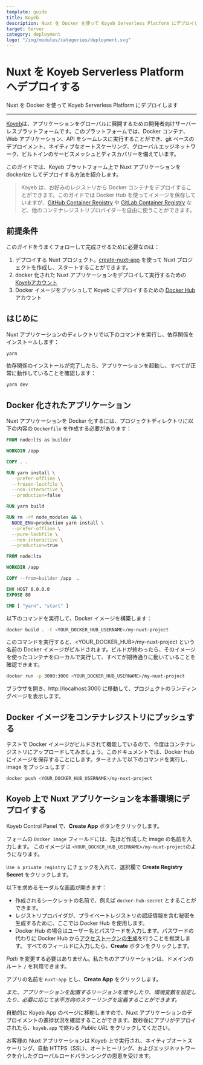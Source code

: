 ```yaml
---
template: guide
title: Koyeb
description: Nuxt を Docker を使って Koyeb Serverless Platform にデプロイします
target: Server
category: deployment
logo: "/img/modules/categories/deployment.svg"
---
```

# Nuxt を Koyeb Serverless Platform へデプロイする

Nuxt を Docker を使って Koyeb Serverless Platform にデプロイします

---

[Koyeb](https://www.koyeb.com)は、アプリケーションをグローバルに展開するための開発者向けサーバーレスプラットフォームです。このプラットフォームでは、Docker コンテナ、Web アプリケーション、API をシームレスに実行することができ、git ベースのデプロイメント、ネイティブなオートスケーリング、グローバルエッジネットワーク、ビルトインのサービスメッシュとディスカバリーを備えています。

このガイドでは、Koyeb プラットフォーム上で Nuxt アプリケーションを dockerize してデプロイする方法を紹介します。

> Koyeb は、お好みのレジストリから Docker コンテナをデプロイすることができます。このガイドでは Docker Hub を使ってイメージを保存していますが、[GitHub Container Registry](https://docs.github.com/en/packages/working-with-a-github-packages-registry/working-with-the-container-registry) や [GitLab Container Registry](https://docs.gitlab.com/ee/user/packages/container_registry/) など、他のコンテナレジストリプロバイダーを自由に使うことができます。

## 前提条件

このガイドをうまくフォローして完成させるために必要なのは：

1. デプロイする Nuxt プロジェクト。[create-nuxt-app](https://github.com/nuxt/create-nuxt-app) を使って Nuxt プロジェクトを作成し、スタートすることができます。
2. docker 化された Nuxt アプリケーションをデプロイして実行するための [Koyebアカウント](https://app.koyeb.com)
3. Docker イメージをプッシュして Koyeb にデプロイするための [Docker Hub](https://hub.docker.com/) アカウント

## はじめに

Nuxt アプリケーションのディレクトリで以下のコマンドを実行し、依存関係をインストールします：

```bash
yarn
```

依存関係のインストールが完了したら、アプリケーションを起動し、すべてが正常に動作していることを確認します：

```bash
yarn dev
```

## Docker 化されたアプリケーション

Nuxt アプリケーションを Docker 化するには、プロジェクトディレクトリに以下の内容の `Dockerfile` を作成する必要があります：

```dockerfile
FROM node:lts as builder

WORKDIR /app

COPY . .

RUN yarn install \
  --prefer-offline \
  --frozen-lockfile \
  --non-interactive \
  --production=false

RUN yarn build

RUN rm -rf node_modules && \
  NODE_ENV=production yarn install \
  --prefer-offline \
  --pure-lockfile \
  --non-interactive \
  --production=true

FROM node:lts

WORKDIR /app

COPY --from=builder /app  .

ENV HOST 0.0.0.0
EXPOSE 80

CMD [ "yarn", "start" ]
```

以下のコマンドを実行して、Docker イメージを構築します：

```bash
docker build . -t <YOUR_DOCKER_HUB_USERNAME>/my-nuxt-project
```

このコマンドを実行すると、<YOUR_DOCKER_HUB>/my-nuxt-project という名前の Docker イメージがビルドされます。ビルドが終わったら、そのイメージを使ったコンテナをローカルで実行して、すべてが期待通りに動いていることを確認できます。

```bash
docker run -p 3000:3000 <YOUR_DOCKER_HUB_USERNAME>/my-nuxt-project
```

ブラウザを開き、http://localhost:3000 に移動して、プロジェクトのランディングページを表示します。

## Docker イメージをコンテナレジストリにプッシュする

テストで Docker イメージがビルドされて機能しているので、今度はコンテナレジストリにアップロードしてみましょう。このドキュメントでは、Docker Hub にイメージを保存することにします。ターミナルで以下のコマンドを実行し、image をプッシュします：

```bash
docker push <YOUR_DOCKER_HUB_USERNAME>/my-nuxt-project
```

## Koyeb 上で Nuxt アプリケーションを本番環境にデプロイする

Koyeb Control Panel で、**Create App** ボタンをクリックします。

フォームの `Docker image` フィールドには、先ほど作成した image の名前を入力します。 このイメージは `<YOUR_DOCKER_HUB_USERNAME>/my-nuxt-project`のようになります。

`Use a private registry` にチェックを入れて、選択欄で **Create Registry Secret** をクリックします。

以下を求めるモーダルな画面が開きます：

- 作成されるシークレットの名前で、例えば `docker-hub-secret` とすることができます。
- レジストリプロバイダが、プライベートレジストリの認証情報を含む秘密を生成するために、ここでは Docker Hub を使用します。
- Docker Hub の場合はユーザー名とパスワードを入力します。パスワードの代わりに Docker Hub から[アクセストークンの生成](https://hub.docker.com/settings/security)を行うことを推奨します。
  すべてのフィールドに入力したら、**Create** ボタンをクリックします。

_Path_ を変更する必要はありません。私たちのアプリケーションは、ドメインのルート `/` を利用できます。

アプリの名前を `nuxt-app` とし、**Create App** をクリックします。

_また、アプリケーションを配置するリージョンを増やしたり、環境変数を設定したり、必要に応じて水平方向のスケーリングを定義することができます。_

自動的に Koyeb App のページに移動しますので、Nuxt アプリケーションのデプロイメントの進捗状況を確認することができます。数秒後にアプリがデプロイされたら、`koyeb.app` で終わる _Public URL_ をクリックしてください。

お客様の Nuxt アプリケーションは Koyeb 上で実行され、ネイティブオートスケーリング、自動 HTTPS（SSL）、オートヒーリング、およびエッジネットワークを介したグローバルロードバランシングの恩恵を受けます。

